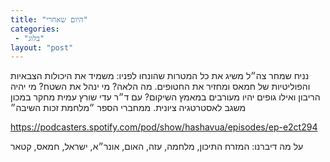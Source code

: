 ```yaml
---
title: "היום שאחרי"
categories: 
 - "בלוג"
layout: "post"
---
```


נניח שמחר צה״ל משיג את כל המטרות שהונחו לפניו: משמיד את היכולות הצבאיות והפוליטיות של חמאס ומחזיר את החטופים. מה הלאה? מי ינהל את השטח? מי יהיה הריבון ואילו גופים יהיו מעורבים במאמץ השיקום? עם ד״ר עדי שורץ עמית מחקר במכון משגב לאסטרטגיה ציונית. ממחברי הספר ״מלחמת זכות השיבה״

<https://podcasters.spotify.com/pod/show/hashavua/episodes/ep-e2ct294>

על מה דיברנו: המזרח התיכון, מלחמה, עזה, האום, אונר״א, ישראל, חמאס, קטאר
